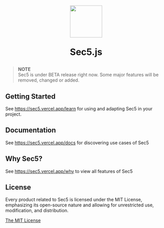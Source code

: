 <h1 align="center">
  <img src="https://i.imgur.com/gq3DFIV.png" height="100">
  <p>Sec5.js</p>
</h1>

> **NOTE** <br/>
> Sec5 is under BETA release right now. Some major features will be removed, changed or added.

## Getting Started

See https://sec5.vercel.app/learn for using and adapting Sec5 in your project.

## Documentation

See https://sec5.vercel.app/docs for discovering use cases of Sec5

## Why Sec5?

See https://sec5.vercel.app/why to view all features of Sec5

## License

Every product related to Sec5 is licensed under the MIT License, emphasizing its open-source nature and allowing for unrestricted use, modification, and distribution.

[The MIT License](https://github.com/kadir62/sec5/blob/master/LICENSE)
